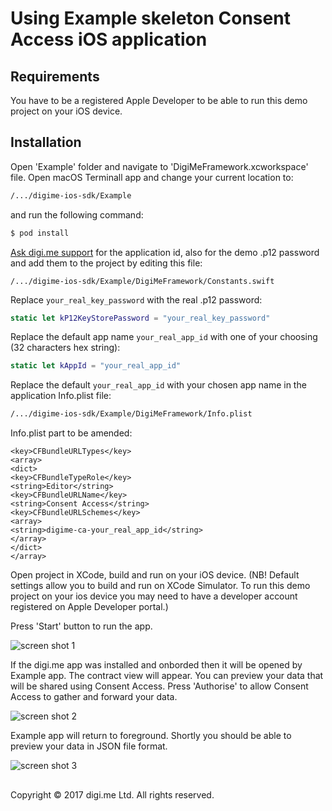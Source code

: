 # Using Example skeleton Consent Access iOS application

## Requirements
You have to be a registered Apple Developer to be able to run this demo project on your iOS device.

## Installation

Open 'Example' folder and navigate to 'DigiMeFramework.xcworkspace' file.
Open macOS Terminall app and change your current location to:

```bash
/.../digime-ios-sdk/Example
```
and run the following command:

```bash
$ pod install
```
[Ask digi.me support](http://devsupport.digi.me/) for the application id, also for the demo .p12 password and add them to the project by editing this file:

```
/.../digime-ios-sdk/Example/DigiMeFramework/Constants.swift
```
Replace `your_real_key_password` with the real .p12 password:
```swift
static let kP12KeyStorePassword = "your_real_key_password"
```
Replace the default app name `your_real_app_id` with one of your choosing (32 characters hex string):

```swift
static let kAppId = "your_real_app_id"
```
Replace the default `your_real_app_id` with your chosen app name in the application Info.plist file:

```bash
/.../digime-ios-sdk/Example/DigiMeFramework/Info.plist
```
Info.plist part to be amended:

```plist
<key>CFBundleURLTypes</key>
<array>
<dict>
<key>CFBundleTypeRole</key>
<string>Editor</string>
<key>CFBundleURLName</key>
<string>Consent Access</string>
<key>CFBundleURLSchemes</key>
<array>
<string>digime-ca-your_real_app_id</string>
</array>
</dict>
</array>
```

Open project in XCode, build and run on your iOS device.
(NB! Default settings allow you to build and run on XCode Simulator. To run this demo project on your ios device you may need to have a developer account registered on Apple Developer portal.)

Press 'Start' button to run the app.

![screen shot 1](https://raw.githubusercontent.com/digime/digime-ios-sdk/master/Example/ScreenShot1.png)

If the digi.me app was installed and onborded then it will be opened by Example app.
The contract view will appear. You can preview your data that will be shared using Consent Access.
Press 'Authorise' to allow Consent Access to gather and forward your data.

![screen shot 2](https://raw.githubusercontent.com/digime/digime-ios-sdk/master/Example/ScreenShot2.png)

Example app will return to foreground.
Shortly you should be able to preview your data in JSON file format.

![screen shot 3](https://raw.githubusercontent.com/digime/digime-ios-sdk/master/Example/ScreenShot3.png)


##
Copyright © 2017 digi.me Ltd. All rights reserved.




